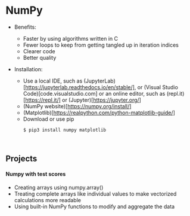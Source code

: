 # NumPy

* Benefits:
  * Faster by using algorithms written in C
  * Fewer loops to keep from getting tangled up in iteration indices
  * Clearer code
  * Better quality

* Installation:
  * Use a local IDE, such as (JupyterLab)[https://jupyterlab.readthedocs.io/en/stable/], or (Visual Studio Code)[code.visualstudio.com] or an online editor, such as (repl.it)[https://repl.it/] or (Jupyter)[https://jupyter.org/]
  * (NumPy website)[https://numpy.org/install/]
  * (Matplotlib)[https://realpython.com/python-matplotlib-guide/]
  * Download or use pip
      ```
      $ pip3 install numpy matplotlib



## Projects
#### Numpy with test scores

* Creating arrays using numpy.array()
* Treating  complete arrays like individual values to make vectorized calculations more readable
* Using built-in NumPy functions to modify and aggregate the data


